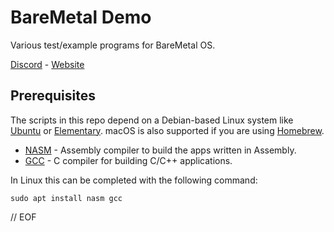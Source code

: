 # BareMetal Demo

Various test/example programs for BareMetal OS.

[Discord](https://discord.gg/dT8MgXn) - [Website](https://returninfinity.com)


## Prerequisites

The scripts in this repo depend on a Debian-based Linux system like [Ubuntu](https://www.ubuntu.com/download/desktop) or [Elementary](https://elementary.io). macOS is also supported if you are using [Homebrew](https://brew.sh).

- [NASM](https://nasm.us) - Assembly compiler to build the apps written in Assembly.
- [GCC](https://gcc.gnu.org) - C compiler for building C/C++ applications.

In Linux this can be completed with the following command:

	sudo apt install nasm gcc


// EOF
